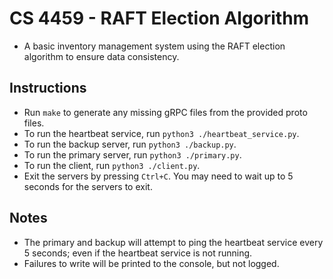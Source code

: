 # CS 4459 - RAFT Election Algorithm
- A basic inventory management system using the RAFT election algorithm to ensure data consistency.

## Instructions
- Run `make` to generate any missing gRPC files from the provided proto files.
- To run the heartbeat service, run `python3 ./heartbeat_service.py`.
- To run the backup server, run `python3 ./backup.py`.
- To run the primary server, run `python3 ./primary.py`.
- To run the client, run `python3 ./client.py`.
- Exit the servers by pressing `Ctrl+C`. You may need to wait up to 5 seconds for the servers to exit.

## Notes
- The primary and backup will attempt to ping the heartbeat service every 5 seconds; even if the heartbeat service is not running.
- Failures to write will be printed to the console, but not logged.